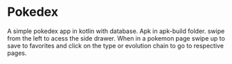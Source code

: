 # Pokedex
A simple pokedex app in kotlin with database.
Apk in apk-build folder.
swipe from the left to acess the side drawer.
When in a pokemon page swipe up to save to favorites and click on the type or evolution chain to go to respective pages.
